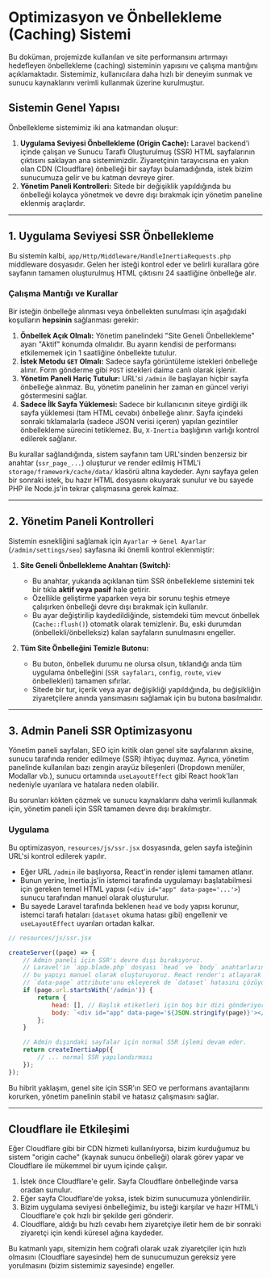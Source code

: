 # Optimizasyon ve Önbellekleme (Caching) Sistemi

Bu doküman, projemizde kullanılan ve site performansını artırmayı hedefleyen önbellekleme (caching) sisteminin yapısını ve çalışma mantığını açıklamaktadır. Sistemimiz, kullanıcılara daha hızlı bir deneyim sunmak ve sunucu kaynaklarını verimli kullanmak üzerine kurulmuştur.

## Sistemin Genel Yapısı

Önbellekleme sistemimiz iki ana katmandan oluşur:

1.  **Uygulama Seviyesi Önbellekleme (Origin Cache):** Laravel backend'i içinde çalışan ve Sunucu Taraflı Oluşturulmuş (SSR) HTML sayfalarının çıktısını saklayan ana sistemimizdir. Ziyaretçinin tarayıcısına en yakın olan CDN (Cloudflare) önbelleği bir sayfayı bulamadığında, istek bizim sunucumuza gelir ve bu katman devreye girer.
2.  **Yönetim Paneli Kontrolleri:** Sitede bir değişiklik yapıldığında bu önbelleği kolayca yönetmek ve devre dışı bırakmak için yönetim paneline eklenmiş araçlardır.

---

## 1. Uygulama Seviyesi SSR Önbellekleme

Bu sistemin kalbi, `app/Http/Middleware/HandleInertiaRequests.php` middleware dosyasıdır. Gelen her isteği kontrol eder ve belirli kurallara göre sayfanın tamamen oluşturulmuş HTML çıktısını 24 saatliğine önbelleğe alır.

### Çalışma Mantığı ve Kurallar

Bir isteğin önbelleğe alınması veya önbellekten sunulması için aşağıdaki koşulların **hepsinin** sağlanması gerekir:

1.  **Önbellek Açık Olmalı:** Yönetim panelindeki "Site Geneli Önbellekleme" ayarı "Aktif" konumda olmalıdır. Bu ayarın kendisi de performansı etkilememek için 1 saatliğine önbellekte tutulur.
2.  **İstek Metodu `GET` Olmalı:** Sadece sayfa görüntüleme istekleri önbelleğe alınır. Form gönderme gibi `POST` istekleri daima canlı olarak işlenir.
3.  **Yönetim Paneli Hariç Tutulur:** URL'si `/admin` ile başlayan hiçbir sayfa önbelleğe alınmaz. Bu, yönetim panelinin her zaman en güncel veriyi göstermesini sağlar.
4.  **Sadece İlk Sayfa Yüklemesi:** Sadece bir kullanıcının siteye girdiği ilk sayfa yüklemesi (tam HTML cevabı) önbelleğe alınır. Sayfa içindeki sonraki tıklamalarla (sadece JSON verisi içeren) yapılan gezintiler önbellekleme sürecini tetiklemez. Bu, `X-Inertia` başlığının varlığı kontrol edilerek sağlanır.

Bu kurallar sağlandığında, sistem sayfanın tam URL'sinden benzersiz bir anahtar (`ssr_page_...`) oluşturur ve render edilmiş HTML'i `storage/framework/cache/data/` klasörü altına kaydeder. Aynı sayfaya gelen bir sonraki istek, bu hazır HTML dosyasını okuyarak sunulur ve bu sayede PHP ile Node.js'in tekrar çalışmasına gerek kalmaz.

---

## 2. Yönetim Paneli Kontrolleri

Sistemin esnekliğini sağlamak için `Ayarlar` -> `Genel Ayarlar` (`/admin/settings/seo`) sayfasına iki önemli kontrol eklenmiştir:

1.  **Site Geneli Önbellekleme Anahtarı (Switch):**
    *   Bu anahtar, yukarıda açıklanan tüm SSR önbellekleme sistemini tek bir tıkla **aktif veya pasif** hale getirir.
    *   Özellikle geliştirme yaparken veya bir sorunu teşhis etmeye çalışırken önbelleği devre dışı bırakmak için kullanılır.
    *   Bu ayar değiştirilip kaydedildiğinde, sistemdeki tüm mevcut önbellek (`Cache::flush()`) otomatik olarak temizlenir. Bu, eski durumdan (önbellekli/önbelleksiz) kalan sayfaların sunulmasını engeller.

2.  **Tüm Site Önbelleğini Temizle Butonu:**
    *   Bu buton, önbellek durumu ne olursa olsun, tıklandığı anda tüm uygulama önbelleğini (`SSR sayfaları`, `config`, `route`, `view` önbellekleri) tamamen sıfırlar.
    *   Sitede bir tur, içerik veya ayar değişikliği yapıldığında, bu değişikliğin ziyaretçilere anında yansımasını sağlamak için bu butona basılmalıdır.

---

## 3. Admin Paneli SSR Optimizasyonu

Yönetim paneli sayfaları, SEO için kritik olan genel site sayfalarının aksine, sunucu tarafında render edilmeye (SSR) ihtiyaç duymaz. Ayrıca, yönetim panelinde kullanılan bazı zengin arayüz bileşenleri (Dropdown menüler, Modallar vb.), sunucu ortamında `useLayoutEffect` gibi React hook'ları nedeniyle uyarılara ve hatalara neden olabilir.

Bu sorunları kökten çözmek ve sunucu kaynaklarını daha verimli kullanmak için, yönetim paneli için SSR tamamen devre dışı bırakılmıştır.

### Uygulama

Bu optimizasyon, `resources/js/ssr.jsx` dosyasında, gelen sayfa isteğinin URL'si kontrol edilerek yapılır.

- Eğer URL `/admin` ile başlıyorsa, React'in render işlemi tamamen atlanır.
- Bunun yerine, Inertia.js'in istemci tarafında uygulamayı başlatabilmesi için gereken temel HTML yapısı (`<div id="app" data-page='...'>`) sunucu tarafından manuel olarak oluşturulur.
- Bu sayede Laravel tarafında beklenen `head` ve `body` yapısı korunur, istemci tarafı hataları (`dataset` okuma hatası gibi) engellenir ve `useLayoutEffect` uyarıları ortadan kalkar.

```javascript
// resources/js/ssr.jsx

createServer((page) => {
    // Admin paneli için SSR'ı devre dışı bırakıyoruz.
    // Laravel'in `app.blade.php` dosyası `head` ve `body` anahtarlarını beklediği için,
    // bu yapıyı manuel olarak oluşturuyoruz. React render'ı atlayarak `useLayoutEffect` hatasını,
    // `data-page` attribute'unu ekleyerek de `dataset` hatasını çözüyoruz.
    if (page.url.startsWith('/admin')) {
        return {
            head: [], // Başlık etiketleri için boş bir dizi gönderiyoruz.
            body: `<div id="app" data-page='${JSON.stringify(page)}'></div>`,
        };
    }

    // Admin dışındaki sayfalar için normal SSR işlemi devam eder.
    return createInertiaApp({
        // ... normal SSR yapılandırması
    });
});
```

Bu hibrit yaklaşım, genel site için SSR'ın SEO ve performans avantajlarını korurken, yönetim panelinin stabil ve hatasız çalışmasını sağlar.

---

## Cloudflare ile Etkileşimi

Eğer Cloudflare gibi bir CDN hizmeti kullanılıyorsa, bizim kurduğumuz bu sistem "origin cache" (kaynak sunucu önbelleği) olarak görev yapar ve Cloudflare ile mükemmel bir uyum içinde çalışır.

1.  İstek önce Cloudflare'e gelir. Sayfa Cloudflare önbelleğinde varsa oradan sunulur.
2.  Eğer sayfa Cloudflare'de yoksa, istek bizim sunucumuza yönlendirilir.
3.  Bizim uygulama seviyesi önbelleğimiz, bu isteği karşılar ve hazır HTML'i Cloudflare'e çok hızlı bir şekilde geri gönderir.
4.  Cloudflare, aldığı bu hızlı cevabı hem ziyaretçiye iletir hem de bir sonraki ziyaretçi için kendi küresel ağına kaydeder.

Bu katmanlı yapı, sitemizin hem coğrafi olarak uzak ziyaretçiler için hızlı olmasını (Cloudflare sayesinde) hem de sunucumuzun gereksiz yere yorulmasını (bizim sistemimiz sayesinde) engeller.
